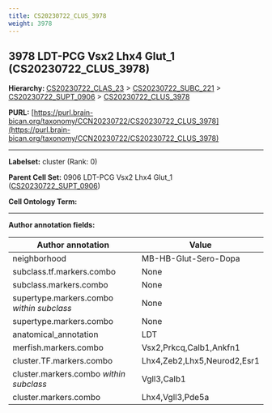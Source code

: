```yaml
---
title: CS20230722_CLUS_3978
weight: 3978
---
```

## 3978 LDT-PCG Vsx2 Lhx4 Glut_1 (CS20230722_CLUS_3978)
<b>Hierarchy: </b>
[CS20230722_CLAS_23](../CS20230722_CLAS_23) >
[CS20230722_SUBC_221](../CS20230722_SUBC_221) >
[CS20230722_SUPT_0906](../CS20230722_SUPT_0906) >
[CS20230722_CLUS_3978](../CS20230722_CLUS_3978)

**PURL:** [https://purl.brain-bican.org/taxonomy/CCN20230722/CS20230722_CLUS_3978](https://purl.brain-bican.org/taxonomy/CCN20230722/CS20230722_CLUS_3978)

---


**Labelset:** cluster (Rank: 0)

**Parent Cell Set:** 0906 LDT-PCG Vsx2 Lhx4 Glut_1 ([CS20230722_SUPT_0906](../CS20230722_SUPT_0906))



**Cell Ontology Term:** 

[MARKER GENES.]: #


---

[TRANSFERRED ANNOTATIONS.]: #


[AUTHOR ANNOTATION FIELDS.]: #


**Author annotation fields:**

| Author annotation | Value |
|-------------------|-------|
|neighborhood|MB-HB-Glut-Sero-Dopa|
|subclass.tf.markers.combo|None|
|subclass.markers.combo|None|
|supertype.markers.combo _within subclass_|None|
|supertype.markers.combo|None|
|anatomical_annotation|LDT|
|merfish.markers.combo|Vsx2,Prkcq,Calb1,Ankfn1|
|cluster.TF.markers.combo|Lhx4,Zeb2,Lhx5,Neurod2,Esr1|
|cluster.markers.combo _within subclass_|Vgll3,Calb1|
|cluster.markers.combo|Lhx4,Vgll3,Pde5a|
